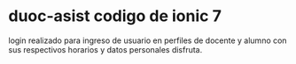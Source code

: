 # duoc-asist codigo de ionic 7 
login realizado para ingreso de usuario en perfiles
de docente y alumno con sus 
respectivos horarios y datos personales 
disfruta. 
